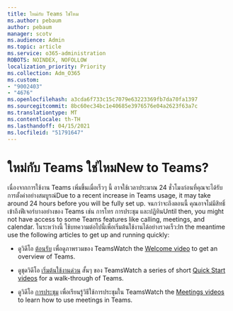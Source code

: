 ```yaml
---
title: ใหม่กับ Teams ใช่ไหม
ms.author: pebaum
author: pebaum
manager: scotv
ms.audience: Admin
ms.topic: article
ms.service: o365-administration
ROBOTS: NOINDEX, NOFOLLOW
localization_priority: Priority
ms.collection: Adm_O365
ms.custom:
- "9002403"
- "4676"
ms.openlocfilehash: a3cda6f733c15c7079e63223369fb7da70fa1397
ms.sourcegitcommit: 8bc60ec34bc1e40685e3976576e04a2623f63a7c
ms.translationtype: MT
ms.contentlocale: th-TH
ms.lasthandoff: 04/15/2021
ms.locfileid: "51791647"
---
```

# <a name="new-to-teams"></a><span data-ttu-id="31f30-102">ใหม่กับ Teams ใช่ไหม</span><span class="sxs-lookup"><span data-stu-id="31f30-102">New to Teams?</span></span>

<span data-ttu-id="31f30-103">เนื่องจากการใช้งาน Teams เพิ่มขึ้นเมื่อเร็วๆ นี้ อาจใช้เวลาประมาณ 24 ชั่วโมงก่อนที่คุณจะได้รับการตั้งค่าอย่างสมบูรณ์</span><span class="sxs-lookup"><span data-stu-id="31f30-103">Due to a recent increase in Teams usage, it may take around 24 hours before you will be fully set up.</span></span> <span data-ttu-id="31f30-104">จนกว่าจะถึงตอนนี้ คุณอาจไม่มีสิทธิ์เข้าถึงฟีเจอร์บางอย่างของ Teams เช่น การโทร การประชุม และปฏิทิน</span><span class="sxs-lookup"><span data-stu-id="31f30-104">Until then, you might not have access to some Teams features like calling, meetings, and calendar.</span></span> <span data-ttu-id="31f30-105">ในระหว่างนี้ ใช้บทความต่อไปนี้เพื่อเริ่มต้นใช้งานได้อย่างรวดเร็ว:</span><span class="sxs-lookup"><span data-stu-id="31f30-105">In the meantime use the following articles to get up and running quickly:</span></span> 

- <span data-ttu-id="31f30-106">ดูวิดีโอ [ต้อนรับ](https://support.office.com/article/welcome-to-microsoft-teams-b98d533f-118e-4bae-bf44-3df2470c2b12) เพื่อดูภาพรวมของ Teams</span><span class="sxs-lookup"><span data-stu-id="31f30-106">Watch the [Welcome video](https://support.office.com/article/welcome-to-microsoft-teams-b98d533f-118e-4bae-bf44-3df2470c2b12) to get an overview of Teams.</span></span>

- <span data-ttu-id="31f30-107">ดูชุดวิดีโอ [เริ่มต้นใช้งานด่วน](https://support.office.com/article/video-what-is-microsoft-teams-422bf3aa-9ae8-46f1-83a2-e65720e1a34d) สั้นๆ ของ Teams</span><span class="sxs-lookup"><span data-stu-id="31f30-107">Watch a series of short [Quick Start videos](https://support.office.com/article/video-what-is-microsoft-teams-422bf3aa-9ae8-46f1-83a2-e65720e1a34d) for a walk-through of Teams.</span></span>

- <span data-ttu-id="31f30-108">ดูวิดีโอ [การประชุม](https://support.office.com/article/join-a-teams-meeting-078e9868-f1aa-4414-8bb9-ee88e9236ee4) เพื่อเรียนรู้วิธีใช้การประชุมใน Teams</span><span class="sxs-lookup"><span data-stu-id="31f30-108">Watch the [Meetings videos](https://support.office.com/article/join-a-teams-meeting-078e9868-f1aa-4414-8bb9-ee88e9236ee4) to learn how to use meetings in Teams.</span></span>
